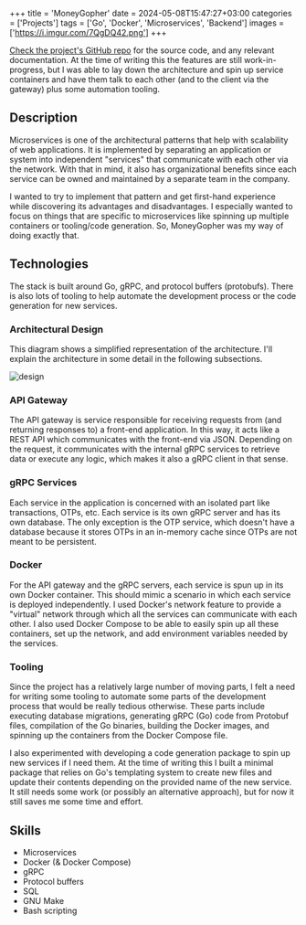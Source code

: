 +++
title = 'MoneyGopher'
date = 2024-05-08T15:47:27+03:00
categories = ['Projects']
tags = ['Go', 'Docker', 'Microservices', 'Backend']
images = ['https://i.imgur.com/7QgDQ42.png']
+++

[Check the project's GitHub repo](https://github.com/waseem-medhat/moneygopher)
for the source code, and any relevant documentation. At the time of writing
this the features are still work-in-progress, but I was able to lay down the
architecture and spin up service containers and have them talk to each other
(and to the client via the gateway) plus some automation tooling.

## Description

Microservices is one of the architectural patterns that help with scalability
of web applications. It is implemented by separating an application or system
into independent "services" that communicate with each other via the network.
With that in mind, it also has organizational benefits since each service can
be owned and maintained by a separate team in the company.

I wanted to try to implement that pattern and get first-hand experience while
discovering its advantages and disadvantages. I especially wanted to focus on
things that are specific to microservices like spinning up multiple containers
or tooling/code generation. So, MoneyGopher was my way of doing exactly that.

## Technologies

The stack is built around Go, gRPC, and protocol buffers (protobufs). There is
also lots of tooling to help automate the development process or the code
generation for new services.

### Architectural Design

This diagram shows a simplified representation of the architecture. I'll
explain the architecture in some detail in the following subsections.

![design](https://i.imgur.com/yPc1n68.png)

### API Gateway

The API gateway is service responsible for receiving requests from (and
returning responses to) a front-end application. In this way, it acts like a
REST API which communicates with the front-end via JSON. Depending on the
request, it communicates with the internal gRPC services to retrieve data or
execute any logic, which makes it also a gRPC client in that sense.

### gRPC Services

Each service in the application is concerned with an isolated part like
transactions, OTPs, etc. Each service is its own gRPC server and has its own
database. The only exception is the OTP service, which doesn't have a database
because it stores OTPs in an in-memory cache since OTPs are not meant to be
persistent.

### Docker

For the API gateway and the gRPC servers, each service is spun up in its own
Docker container. This should mimic a scenario in which each service is
deployed independently. I used Docker's network feature to provide a "virtual"
network through which all the services can communicate with each other.
I also used Docker Compose to be able to easily spin up all these containers,
set up the network, and add environment variables needed by the services.

### Tooling

Since the project has a relatively large number of moving parts, I felt a need
for writing some tooling to automate some parts of the development process that
would be really tedious otherwise. These parts include executing database
migrations, generating gRPC (Go) code from Protobuf files, compilation of the
Go binaries, building the Docker images, and spinning up the containers from
the Docker Compose file.

I also experimented with developing a code generation package to spin up new
services if I need them. At the time of writing this I built a minimal package
that relies on Go's templating system to create new files and update their
contents depending on the provided name of the new service. It still needs some
work (or possibly an alternative approach), but for now it still saves me some
time and effort.

## Skills

- Microservices
- Docker (& Docker Compose)
- gRPC
- Protocol buffers
- SQL
- GNU Make
- Bash scripting
